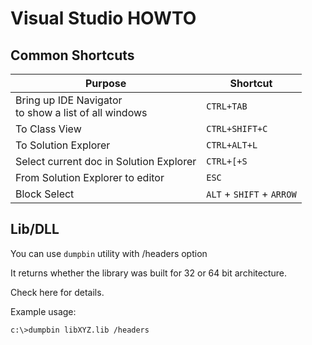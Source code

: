 # Visual Studio HOWTO

## Common Shortcuts

Purpose  |  Shortcut
---------|----------
Bring up IDE Navigator <br> to show a list of all windows | `CTRL+TAB`
To Class View | `CTRL+SHIFT+C`
To Solution Explorer | `CTRL+ALT+L`
Select current doc in Solution Explorer | `CTRL+[+S`
From Solution Explorer to editor| `ESC`
Block Select | `ALT` + `SHIFT` + `ARROW`

## Lib/DLL

You can use `dumpbin` utility with /headers option

It returns whether the library was built for 32 or 64 bit architecture.

Check here for details.

Example usage:

`c:\>dumpbin libXYZ.lib /headers`
